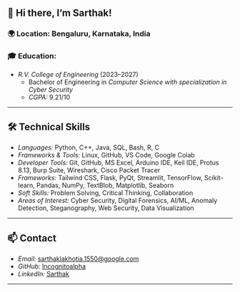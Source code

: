 ## 👋 Hi there, I’m Sarthak!

### 🌍 Location: Bengaluru, Karnataka, India  
### 🎓 Education:  
- *R.V. College of Engineering* (2023–2027)  
  - Bachelor of Engineering in *Computer Science with specialization in Cyber Security*  
  - *CGPA:* 9.21/10  

---

## 🛠 Technical Skills  
- *Languages:* Python, C++, Java, SQL, Bash, R, C 
- *Frameworks & Tools:* Linux, GitHub, VS Code, Google Colab
- *Developer Tools:* Git, GitHub, MS Excel, Arduino IDE, Keil IDE, Protus 8.13, Burp Suite, Wireshark, Cisco Packet Tracer
- *Frameworks:* Tailwind CSS, Flask, PyQt, Streamlit, TensorFlow, Scikit-learn, Pandas, NumPy, TextBlob, Matplotlib, Seaborn
- *Soft Skills:* Problem Solving, Critical Thinking, Collaboration
- *Areas of Interest:* Cyber Security, Digital Forensics, AI/ML, Anomaly Detection, Steganography, Web Security, Data Visualization

---

## 📫 Contact  
- *Email:* [sarthaklakhotia.1550@google.com](mailto:sarthaklakhotia.1550@google.com)  
- *GitHub:* [Incognitoalpha](https://github.com/incognitoalpha)  
- *LinkedIn:* [Sarthak](https://www.linkedin.com/in/sarthak1550)  

---
